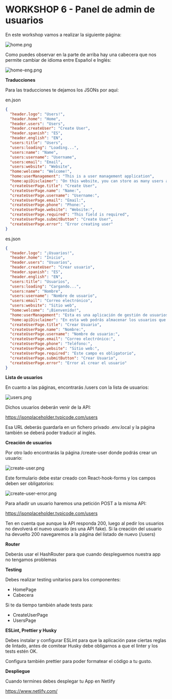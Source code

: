 # WORKSHOP 6 - Panel de admin de usuarios

En este workshop vamos a realizar la siguiente página:

![home.png](/assets/home.png)

Como puedes observar en la parte de arriba hay una cabecera que nos permite cambiar de idioma entre Español e Inglés:

![home-eng.png](/assets/home-eng.png)

**Traducciones**

Para las traducciones te dejamos los JSONs por aquí:

en.json

```json
{
  "header.logo": "Users!",
  "header.home": "Home",
  "header.users": "Users",
  "header.createUser": "Create User",
  "header.spanish": "ES",
  "header.english": "EN",
  "users:title": "Users",
  "users:loading": "Loading...",
  "users:name": "Name",
  "users:username": "Username",
  "users:email": "Email",
  "users:website": "Website",
  "home:welcome": "Welcome!",
  "home:userManagement": "This is a user management application",
  "home:apiDisclaimer": "On this website, you can store as many users as you want, but remember that they will not be saved in the API... sorry :(",
  "createUserPage.title": "Create User",
  "createUserPage.name": "Name:",
  "createUserPage.username": "Username:",
  "createUserPage.email": "Email:",
  "createUserPage.phone": "Phone:",
  "createUserPage.website": "Website:",
  "createUserPage.required": "This field is required",
  "createUserPage.submitButton": "Create User",
  "createUserPage.error": "Error creating user"
}
```

es.json

```json
{
  "header.logo": "¡Usuarios!",
  "header.home": "Inicio",
  "header.users": "Usuarios",
  "header.createUser": "Crear usuario",
  "header.spanish": "ES",
  "header.english": "EN",
  "users:title": "Usuarios",
  "users:loading": "Cargando...",
  "users:name": "Nombre",
  "users:username": "Nombre de usuario",
  "users:email": "Correo electrónico",
  "users:website": "Sitio web",
  "home:welcome": "¡Bienvenido!",
  "home:userManagement": "Esta es una aplicación de gestión de usuarios",
  "home:apiDisclaimer": "En esta web podrás almacenar los usuarios que quieras, pero recuerda que no se guardarán en el API... lo siento :(",
  "createUserPage.title": "Crear Usuario",
  "createUserPage.name": "Nombre:",
  "createUserPage.username": "Nombre de usuario:",
  "createUserPage.email": "Correo electrónico:",
  "createUserPage.phone": "Teléfono:",
  "createUserPage.website": "Sitio web:",
  "createUserPage.required": "Este campo es obligatorio",
  "createUserPage.submitButton": "Crear Usuario",
  "createUserPage.error": "Error al crear el usuario"
}
```

**Lista de usuarios**

En cuanto a las páginas, encontrarás /users con la lista de usuarios:

![users.png](/assets/users.png)

Dichos usuarios deberán venir de la API:

<https://jsonplaceholder.typicode.com/users>

Esa URL deberás guardarla en un fichero privado .env.local y la página también se deberá poder traducir al inglés.

**Creación de usuarios**

Por otro lado encontrarás la página /create-user donde podrás crear un usuario: 

![create-user.png](/assets/create-user.png)

Este formulario debe estar creado con React-hook-forms y los campos deben ser obligatorios:

![create-user-error.png](/assets/create-user-error.png)

Para añadir un usuario haremos una petición POST a la misma API:

<https://jsonplaceholder.typicode.com/users>

Ten en cuenta que aunque la API responda 200, luego al pedir los usuarios no devolverá el nuevo usuario (es una API fake). Si la creación del usuario ha devuelto 200 navegaremos a la página del listado de nuevo (/users) 

**Router**

Deberás usar el HashRouter para que cuando despleguemos nuestra app no tengamos problemas

**Testing**

Debes realizar testing unitarios para los componentes:

- HomePage
- Cabecera

Si te da tiempo también añade tests para:

- CreateUserPage
- UsersPage

**ESLint, Prettier y Husky**

Debes instalar y configurar ESLint para que la aplicación pase ciertas reglas de lintado, antes de comitear Husky debe obligarnos a que el linter y los tests estén OK.

Configura también prettier para poder formatear el código a tu gusto.

**Despliegue**

Cuando termines debes desplegar tu App en Netlify

<https://www.netlify.com/>